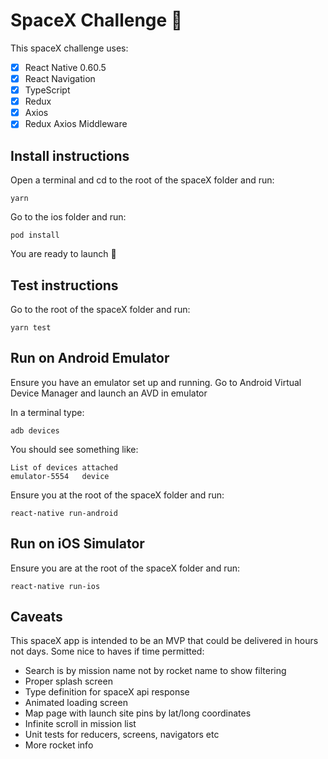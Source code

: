 # SpaceX Challenge 🚀

This spaceX challenge uses:

- [x] React Native 0.60.5
- [x] React Navigation
- [x] TypeScript
- [x] Redux
- [x] Axios
- [x] Redux Axios Middleware

## Install instructions

Open a terminal and cd to the root of the spaceX folder and run:

```
yarn
```

Go to the ios folder and run:

```
pod install
```

You are ready to launch 🚀

## Test instructions

Go to the root of the spaceX folder and run:

```
yarn test
```

## Run on Android Emulator

Ensure you have an emulator set up and running. Go to Android Virtual Device Manager and launch an AVD in emulator

In a terminal type:

```
adb devices
```

You should see something like:

```
List of devices attached
emulator-5554   device
```

Ensure you at the root of the spaceX folder and run:

```
react-native run-android
```

## Run on iOS Simulator

Ensure you are at the root of the spaceX folder and run:

```
react-native run-ios
```

## Caveats

This spaceX app is intended to be an MVP that could be delivered in hours not days. Some nice to haves if time permitted:

- Search is by mission name not by rocket name to show filtering
- Proper splash screen
- Type definition for spaceX api response
- Animated loading screen
- Map page with launch site pins by lat/long coordinates
- Infinite scroll in mission list
- Unit tests for reducers, screens, navigators etc
- More rocket info
